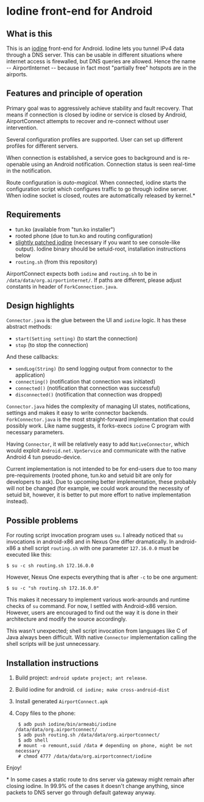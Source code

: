 
Iodine front-end for Android
============================

What is this
------------

This is an [iodine][1] front-end for Android. Iodine lets you tunnel IPv4 data
through a DNS server. This can be usable in different situations where internet
access is firewalled, but DNS queries are allowed. Hence the name --
AirportInternet -- because in fact most "partially free" hotspots are in the
airports.

Features and principle of operation
-----------------------------------

Primary goal was to aggressively achieve stability and fault recovery. That
means if connection is closed by iodine or service is closed by Android,
AirportConnect attempts to recover and re-connect without user intervention.

Several configuration profiles are supported. User can set up different
profiles for different servers.

When connection is established, a service goes to background and is re-openable
using an Android notification. Connection status is seen real-time in the
notification.

Route configuration is *auto-magical*. When connected, iodine starts the
configuration script which configures traffic to go through iodine server. When
iodine socket is closed, routes are automatically released by kernel.\*

Requirements
------------

* tun.ko (available from "tun.ko installer")
* rooted phone (due to tun.ko and routing configuration)
* [slightly patched iodine][2] (necessary if you want to see console-like output).
  Iodine binary should be setuid-root, installation instructions below
* `routing.sh` (from this repository)

AirportConnect expects both `iodine` and `routing.sh` to be in
`/data/data/org.airportinternet/`. If paths are different, please adjust
constants in header of `ForkConnection.java`.

Design highlights
-----------------

`Connector.java` is the glue between the UI and `iodine` logic. It has these
abstract methods:

* `start(Setting setting)` (to start the connection)
* `stop` (to stop the connection)

And these callbacks:

* `sendLog(String)` (to send logging output from connector to the application)
* `connecting()` (notification that connection was initiated)
* `connected()` (notification that connection was successful)
* `disconnected()` (notification that connection was dropped)

`Connector.java` hides the complexity of managing UI states, notifications,
settings and makes it easy to write connector backends. `ForkConnector.java` is
the most straight-forward implementation that could possibly work. Like name
suggests, it forks-execs `iodine` C program with necessary parameters.

Having `Connector`, it will be relatively easy to add `NativeConnector`, which
would exploit `Android.net.VpnService` and communicate with the native Android
4 tun pseudo-device.

Current implementation is not intended to be for end-users due to too many
pre-requirements (rooted phone, tun.ko and setuid bit are only for developers
to ask). Due to upcoming better implementation, these probably will not be
changed (for example, we could work around the necessity of setuid bit,
however, it is better to put more effort to native implementation instead).

Possible problems
-----------------

For routing script invocation program uses `su`. I already noticed that `su`
invocations in android-x86 and in Nexus One differ dramatically. In android-x86
a shell script `routing.sh` with one parameter `127.16.0.0` must be executed
like this:

    $ su -c sh routing.sh 172.16.0.0

However, Nexus One expects everything that is after `-c` to be one argument:

    $ su -c "sh routing.sh 172.16.0.0"

This makes it necessary to implement various work-arounds and runtime checks of
`su` command. For now, I settled with Android-x86 version. However, users are
encouraged to find out the way it is done in their architecture and modify the
source accordingly.

This wasn't unexpected; shell script invocation from languages like C of Java
always been difficult. With native `Connector` implementation calling the shell
scripts will be just unnecessary.

Installation instructions
-------------------------

1. Build project: `android update project; ant release`.
2. Build iodine for android. `cd iodine; make cross-android-dist`
3. Install generated `AirportConnect.apk`
4. Copy files to the phone:

        $ adb push iodine/bin/armeabi/iodine /data/data/org.airportconnect/
        $ adb push routing.sh /data/data/org.airportconnect/
        $ adb shell
        # mount -o remount,suid /data # depending on phone, might be not necessary
        # chmod 4777 /data/data/org.airportconnect/iodine

Enjoy!

\* In some cases a static route to dns server via gateway might remain after
closing iodine. In 99.9% of the cases it doesn't change anything, since packets
to DNS server go through default gateway anyway.

[1]: http://code.kryo.se/iodine/
[2]: https://github.com/Motiejus/iodine/commit/4601a23b31059290e30cae9996a1a833de9dbc3e
